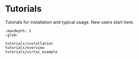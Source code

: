 # Tutorials

Tutorials for installation and typical usage. New users start here.

```{toctree}
:maxdepth: 1
:glob:

tutorials/installation
tutorials/overview
tutorials/virtac_example
```
